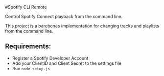 #Spotify CLI Remote

Control Spotify Connect playback from the command line.

This project is a barebones implementation for changing tracks and playlists from the command line.

## Requirements:

 - Register a Spotify Developer Account
 - Add your ClientID and Client Secret to the settings file
 - Run `node setup.js`